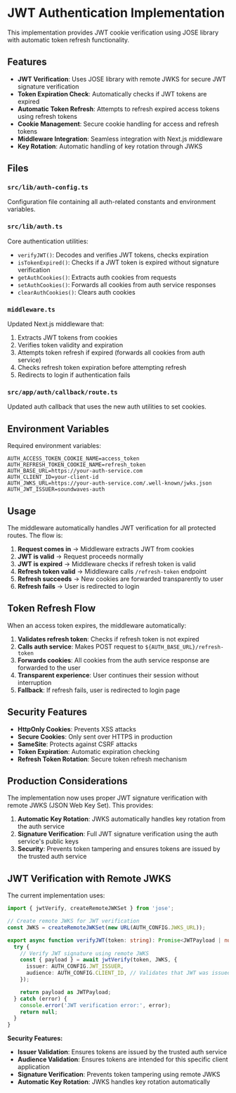 # JWT Authentication Implementation

This implementation provides JWT cookie verification using JOSE library with automatic token refresh functionality.

## Features

- **JWT Verification**: Uses JOSE library with remote JWKS for secure JWT signature verification
- **Token Expiration Check**: Automatically checks if JWT tokens are expired
- **Automatic Token Refresh**: Attempts to refresh expired access tokens using refresh tokens
- **Cookie Management**: Secure cookie handling for access and refresh tokens
- **Middleware Integration**: Seamless integration with Next.js middleware
- **Key Rotation**: Automatic handling of key rotation through JWKS

## Files

### `src/lib/auth-config.ts`

Configuration file containing all auth-related constants and environment variables.

### `src/lib/auth.ts`

Core authentication utilities:

- `verifyJWT()`: Decodes and verifies JWT tokens, checks expiration
- `isTokenExpired()`: Checks if a JWT token is expired without signature verification
- `getAuthCookies()`: Extracts auth cookies from requests
- `setAuthCookies()`: Forwards all cookies from auth service responses
- `clearAuthCookies()`: Clears auth cookies

### `middleware.ts`

Updated Next.js middleware that:

1. Extracts JWT tokens from cookies
2. Verifies token validity and expiration
3. Attempts token refresh if expired (forwards all cookies from auth service)
4. Checks refresh token expiration before attempting refresh
5. Redirects to login if authentication fails

### `src/app/auth/callback/route.ts`

Updated auth callback that uses the new auth utilities to set cookies.

## Environment Variables

Required environment variables:

```env
AUTH_ACCESS_TOKEN_COOKIE_NAME=access_token
AUTH_REFRESH_TOKEN_COOKIE_NAME=refresh_token
AUTH_BASE_URL=https://your-auth-service.com
AUTH_CLIENT_ID=your-client-id
AUTH_JWKS_URL=https://your-auth-service.com/.well-known/jwks.json
AUTH_JWT_ISSUER=soundwaves-auth
```

## Usage

The middleware automatically handles JWT verification for all protected routes. The flow is:

1. **Request comes in** → Middleware extracts JWT from cookies
2. **JWT is valid** → Request proceeds normally
3. **JWT is expired** → Middleware checks if refresh token is valid
4. **Refresh token valid** → Middleware calls `/refresh-token` endpoint
5. **Refresh succeeds** → New cookies are forwarded transparently to user
6. **Refresh fails** → User is redirected to login

## Token Refresh Flow

When an access token expires, the middleware automatically:

1. **Validates refresh token**: Checks if refresh token is not expired
2. **Calls auth service**: Makes POST request to `${AUTH_BASE_URL}/refresh-token`
3. **Forwards cookies**: All cookies from the auth service response are forwarded to the user
4. **Transparent experience**: User continues their session without interruption
5. **Fallback**: If refresh fails, user is redirected to login page

## Security Features

- **HttpOnly Cookies**: Prevents XSS attacks
- **Secure Cookies**: Only sent over HTTPS in production
- **SameSite**: Protects against CSRF attacks
- **Token Expiration**: Automatic expiration checking
- **Refresh Token Rotation**: Secure token refresh mechanism

## Production Considerations

The implementation now uses proper JWT signature verification with remote JWKS (JSON Web Key Set). This provides:

1. **Automatic Key Rotation**: JWKS automatically handles key rotation from the auth service
2. **Signature Verification**: Full JWT signature verification using the auth service's public keys
3. **Security**: Prevents token tampering and ensures tokens are issued by the trusted auth service

## JWT Verification with Remote JWKS

The current implementation uses:

```typescript
import { jwtVerify, createRemoteJWKSet } from 'jose';

// Create remote JWKS for JWT verification
const JWKS = createRemoteJWKSet(new URL(AUTH_CONFIG.JWKS_URL));

export async function verifyJWT(token: string): Promise<JWTPayload | null> {
  try {
    // Verify JWT signature using remote JWKS
    const { payload } = await jwtVerify(token, JWKS, {
      issuer: AUTH_CONFIG.JWT_ISSUER,
      audience: AUTH_CONFIG.CLIENT_ID, // Validates that JWT was issued for this client
    });

    return payload as JWTPayload;
  } catch (error) {
    console.error('JWT verification error:', error);
    return null;
  }
}
```

**Security Features:**

- **Issuer Validation**: Ensures tokens are issued by the trusted auth service
- **Audience Validation**: Ensures tokens are intended for this specific client application
- **Signature Verification**: Prevents token tampering using remote JWKS
- **Automatic Key Rotation**: JWKS handles key rotation automatically
